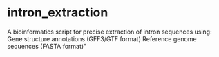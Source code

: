 # intron_extraction
A bioinformatics script for precise extraction of intron sequences using:
Gene structure annotations (GFF3/GTF format)
Reference genome sequences (FASTA format)"
